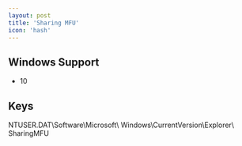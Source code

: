 ```yaml
---
layout: post
title: 'Sharing MFU'
icon: 'hash'
---
```


## Windows Support

- 10



## Keys

NTUSER.DAT\Software\Microsoft\ Windows\CurrentVersion\Explorer\ SharingMFU

